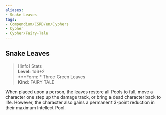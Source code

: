 ```yaml
---
aliases:
- Snake Leaves
tags:
- Compendium/CSRD/en/Cyphers
- Cypher
- Cypher/Fairy-Tale
---
```


  
## Snake Leaves  
>[!info] Stats  
> **Level:** 1d6+2  
> ***Form: * Three Green Leaves  
> **Kind:** FAIRY TALE
  
When placed upon a person, the leaves restore all Pools to full, move a character one step up the damage track, or bring a dead character back to life. However, the character also gains a permanent 3-point reduction in their maximum Intellect Pool.